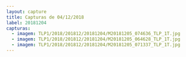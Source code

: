 ```yaml
---
layout: capture
title: Capturas de 04/12/2018
label: 20181204
capturas:
  - imagem: TLP1/2018/201812/20181204/M20181205_074636_TLP_1T.jpg
  - imagem: TLP1/2018/201812/20181204/M20181205_064628_TLP_1T.jpg
  - imagem: TLP1/2018/201812/20181204/M20181205_071337_TLP_1T.jpg
---
```

